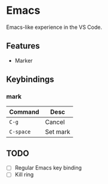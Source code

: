 # Emacs

Emacs-like experience in the VS Code.

## Features

- Marker

## Keybindings

### mark

| Command   | Desc     |
| --------- | -------- |
| `C-g`     | Cancel   |
| `C-space` | Set mark |

## TODO

- [ ] Regular Emacs key binding
- [ ] Kill ring
